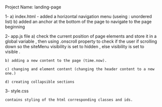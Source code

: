Project Name: landing-page

1-  a) index.html - added a horizontal navigation menu (useing : unordered list)
    b) added an anchor at the bottom of the page to navigate to the page beginning

2- app.js file
    a) check the current position of page elements and store it in a global variable ,
    then using .onscroll property to check if the user if scrolling down so the siteMenu visibility is set to hidden , else visibility is set to visible .

    b) adding a new content to the page (time.now).

    c) changing and element content (changing the header content to a new one.)

    d) creating collapsible sections

3- style.css

    contains styling of the html corresponding classes and ids.
